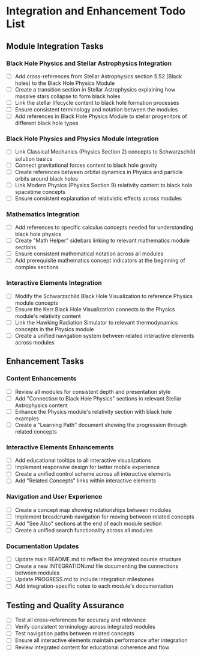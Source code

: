 # Integration and Enhancement Todo List

## Module Integration Tasks

### Black Hole Physics and Stellar Astrophysics Integration
- [ ] Add cross-references from Stellar Astrophysics section 5.52 (Black holes) to the Black Hole Physics Module
- [ ] Create a transition section in Stellar Astrophysics explaining how massive stars collapse to form black holes
- [ ] Link the stellar lifecycle content to black hole formation processes
- [ ] Ensure consistent terminology and notation between the modules
- [ ] Add references in Black Hole Physics Module to stellar progenitors of different black hole types

### Black Hole Physics and Physics Module Integration
- [ ] Link Classical Mechanics (Physics Section 2) concepts to Schwarzschild solution basics
- [ ] Connect gravitational forces content to black hole gravity
- [ ] Create references between orbital dynamics in Physics and particle orbits around black holes
- [ ] Link Modern Physics (Physics Section 9) relativity content to black hole spacetime concepts
- [ ] Ensure consistent explanation of relativistic effects across modules

### Mathematics Integration
- [ ] Add references to specific calculus concepts needed for understanding black hole physics
- [ ] Create "Math Helper" sidebars linking to relevant mathematics module sections
- [ ] Ensure consistent mathematical notation across all modules
- [ ] Add prerequisite mathematics concept indicators at the beginning of complex sections

### Interactive Elements Integration
- [ ] Modify the Schwarzschild Black Hole Visualization to reference Physics module concepts
- [ ] Ensure the Kerr Black Hole Visualization connects to the Physics module's relativity content
- [ ] Link the Hawking Radiation Simulator to relevant thermodynamics concepts in the Physics module
- [ ] Create a unified navigation system between related interactive elements across modules

## Enhancement Tasks

### Content Enhancements
- [ ] Review all modules for consistent depth and presentation style
- [ ] Add "Connection to Black Hole Physics" sections in relevant Stellar Astrophysics content
- [ ] Enhance the Physics module's relativity section with black hole examples
- [ ] Create a "Learning Path" document showing the progression through related concepts

### Interactive Elements Enhancements
- [ ] Add educational tooltips to all interactive visualizations
- [ ] Implement responsive design for better mobile experience
- [ ] Create a unified control scheme across all interactive elements
- [ ] Add "Related Concepts" links within interactive elements

### Navigation and User Experience
- [ ] Create a concept map showing relationships between modules
- [ ] Implement breadcrumb navigation for moving between related concepts
- [ ] Add "See Also" sections at the end of each module section
- [ ] Create a unified search functionality across all modules

### Documentation Updates
- [ ] Update main README.md to reflect the integrated course structure
- [ ] Create a new INTEGRATION.md file documenting the connections between modules
- [ ] Update PROGRESS.md to include integration milestones
- [ ] Add integration-specific notes to each module's documentation

## Testing and Quality Assurance
- [ ] Test all cross-references for accuracy and relevance
- [ ] Verify consistent terminology across integrated modules
- [ ] Test navigation paths between related concepts
- [ ] Ensure all interactive elements maintain performance after integration
- [ ] Review integrated content for educational coherence and flow
